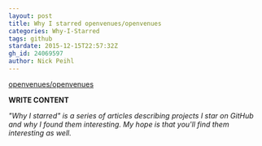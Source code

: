 ```yaml
---
layout: post
title: Why I starred openvenues/openvenues
categories: Why-I-Starred
tags: github
stardate: 2015-12-15T22:57:32Z
gh_id: 24069597
author: Nick Peihl
---
```


[openvenues/openvenues](https://github.com/openvenues/openvenues)

**WRITE CONTENT**

*"Why I starred" is a series of articles describing projects I star on GitHub and why I found them interesting. My hope is that you'll find them interesting as well.*

